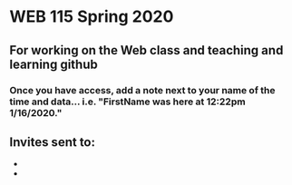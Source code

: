 # WEB 115 Spring 2020
## For working on the Web class and teaching and learning github
### Once you have access, add a note next to your name of the time and data... i.e. "FirstName was here at 12:22pm 1/16/2020."

Invites sent to:
-
-
-
